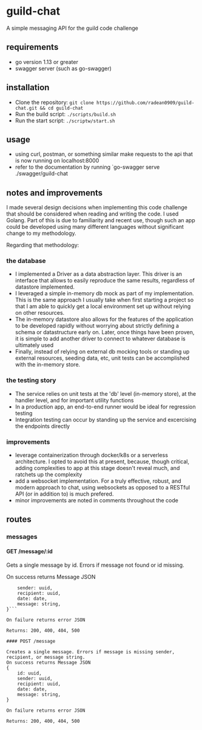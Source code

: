 # guild-chat

A simple messaging API for the guild code challenge

## requirements

- go version 1.13 or greater
- swagger server (such as go-swagger)

## installation

- Clone the repository: `git clone https://github.com/radean0909/guild-chat.git && cd guild-chat`
- Run the build script: `./scripts/build.sh`
- Run the start script: `./scriptw/start.sh`

## usage

- using curl, postman, or something similar make requests to the api that is now running on localhost:8000
- refer to the documentation by running `go-swagger serve ./swagger/guild-chat

## notes and improvements

I made several design decisions when implementing this code challenge that should be considered when reading and writing the code.
I used Golang. Part of this is due to familiarity and recent use, though such an app could be developed using many different languages without significant change to my methodology.

Regarding that methodology:

### the database
- I implemented a Driver as a data abstraction layer. This driver is an interface that allows to easily reproduce the same results, regardless of datastore implemented.
- I leveraged a simple in-memory db mock as part of my implementation. This is the same approach I usually take when first starting a project so that I am able to quickly get a local environment set up without relying on other resources.
- The in-memory datastore also allows for the features of the application to be developed rapidly without worrying about strictly defining a schema or datastructure early on. Later, once things have been proven, it is simple to add another driver to connect to whatever database is ultimately used
- Finally, instead of relying on external db mocking tools or standing up external resources, seeding data, etc, unit tests can be accomplished with the in-memory store. 

### the testing story
- The service relies on unit tests at the 'db' level (in-memory store), at the handler level, and for important utility functions
- In a production app, an end-to-end runner would be ideal for regression testing
- Integration testing can occur by standing up the service and excercising the endpoints directly

### improvements
- leverage containerization through docker/k8s or a serverless architecture. I opted to avoid this at present, because, though critical, adding complexities to app at this stage doesn't reveal much, and ratchets up the complexity
- add a websocket implementation. For a truly effective, robust, and modern approach to chat, using websockets as opposed to a RESTful API (or in addition to) is much prefered. 
- minor improvements are noted in comments throughout the code

## routes

### messages

#### GET /message/:id

Gets a single message by id. Errors if message not found or id missing.

On success returns Message JSON

```{
    sender: uuid,
    recipient: uuid,
    date: date,
    message: string,
}```

On failure returns error JSON

Returns: 200, 400, 404, 500

#### POST /message

Creates a single message. Errors if message is missing sender, recipient, or message string.
On success returns Message JSON
{
    id: uuid,
    sender: uuid,
    recipient: uuid,
    date: date,
    message: string,
}

On failure returns error JSON

Returns: 200, 400, 404, 500